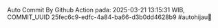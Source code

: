 Auto Commit By Github Action pada: 2025-03-21 13:15:31 WIB, COMMIT_UUID 25fec6c9-edfc-4a84-ba66-d3b0dd4628b9 #autohijau🗿
